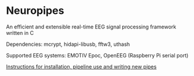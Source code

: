 # Neuropipes
An efficient and extensible real-time EEG signal processing framework written in C

Dependencies: mcrypt, hidapi-libusb, fftw3, uthash

Supported EEG systems: EMOTIV Epoc, OpenEEG (Raspberry Pi serial port)

[Instructions for installation, pipeline use and writing new pipes](INSTRUCTIONS.md)
